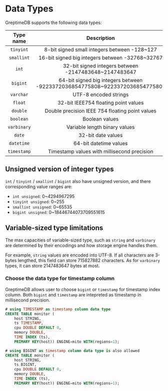 # Data Types

GreptimeDB supports the following data types:

| Type name | Description | Synonyms |
|:-:|:-:| :-:|
|`tinyint`| 8-bit signed small integers between -128~127| |
|`smallint`| 16-bit signed big integers between -32768~32767 | |
|`int`| 32-bit signed integers between -2147483648~2147483647| `integer`|
|`bigint`| 64-bit signed big integers between -9223372036854775808~9223372036854775807| |
|`varchar`|UTF-8 encoded strings|`text`/`string`/`char `|
|`float`|32-bit IEEE754 floating point values ||
|`double`|Double precision IEEE 754 floating point values||
|`boolean`|Boolean values||
|`varbinary`|Variable length binary values||
|`date`|32-bit date values||
|`datetime`|64-bit datetime values||
|`timestamp`|Timestamp values with millisecond precision||

## Unsigned version of integer types
`int` / `tinyint` / `smallint` / `bigint` also have unsigned version, and there corresponding value ranges are:

- `int unsigned`: 0~4294967295
- `tinyint unsigned`: 0~255
- `smallint unsigned`: 0~65535
- `bigint unsigned`: 0~18446744073709551615

## Variable-sized type limitations

The max capacities of variable-sized type, such as `string` and `varbinary` are determined by their encodings and how storage engine handles them. 

For example, `string` values are encoded into UTF-8. If all characters are 3-bytes lengthed, this field can store 715827882 characters. As for `varbinary` types, it can store 2147483647 bytes at most.

### Choose the data type for timestamp column

GreptimeDB allows user to choose `bigint` or `timestamp` for timestamp index column. 
Both `bigint` and `timestamp` are intepreted as timestamp in millisecond precision. 

```SQL
# using TIMESTAMP as timestamp column data type
CREATE TABLE monitor (
    host STRING,
    ts TIMESTAMP, 
    cpu DOUBLE DEFAULT 0,
    memory DOUBLE,
    TIME INDEX (ts),
    PRIMARY KEY(host)) ENGINE=mito WITH(regions=1);

# using BIGINT as timestamp column data type is also allowed
CREATE TABLE monitor (
    host STRING,
    ts BIGINT, 
    cpu DOUBLE DEFAULT 0,
    memory DOUBLE,
    TIME INDEX (ts),
    PRIMARY KEY(host)) ENGINE=mito WITH(regions=1);
```
